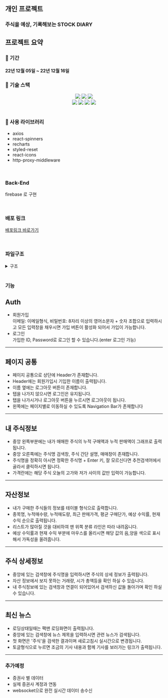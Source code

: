 ## 개인 프로젝트

### 주식을 예상, 기록해보는 STOCK DIARY

## 프로젝트 요약

### 📆 기간

#### 22년 12월 05일 ~ 22년 12월 16일

### 🔧 기술 스택

<div align=center> 
  <img src="https://img.shields.io/badge/react-61DAFB?style=for-the-badge&logo=react&logoColor=black"/> 
  <img src="https://img.shields.io/badge/typescript-3178c6?style=for-the-badge&logo=typescript&logoColor=white"/>   
  <img src="https://img.shields.io/badge/styled_components-DB7093?style=for-the-badge&logo=styled-components&logoColor=white"/><br/>
  <img src="https://img.shields.io/badge/github-181717?style=for-the-badge&logo=github&logoColor=white"/>
  <img src="https://img.shields.io/badge/git-F05032?style=for-the-badge&logo=git&logoColor=white"/> <img src="https://img.shields.io/badge/react_router_dom-CA4245?style=for-the-badge&logo=reactrouter&logoColor=white"/>  
   <img src="https://img.shields.io/badge/react_recoil-3DDC84?style=for-the-badge&logo=react-recoil-async&logoColor=white"/> 
</div>
<br/>

### 🔧 사용 라이브러리
- axios
- react-spinners
- recharts
- styled-reset
- react-icons
- http-proxy-middleware

<br>

### Back-End
firebase 로 구현

<br>

### 배포 링크

[배포링크 바로가기](https://master--stock-diary.netlify.app/)

<br/>

### 파일구조
<details>
<summary> 구조</summary>
<div markdown="1">

```
🗂 src
 ┣ 📁 components
   ┣ Error404.tsx
   ┣ Header.tsx
   ┣ Layout.tsx
   ┣ Loading.tsx
   ┣ SearchBar.tsx
   ┗ SideBar.tsx
 ┣ 📁 pages
   ┣ 📁 auth
     ┣ Login.tsx
     ┗ Sign.tsx
   ┣ 📁 main
     ┣ 📁 mainCapital.tsx
       ┣ MainCapital.tsx
       ┗ MainChart.tsx
     ┣ Main.tsx
     ┣ MainCalc.tsx
     ┗ MainList.tsx
   ┣ StockList.tsx
   ┗ StockNews.tsx
 ┣ 📁 recoil
   ┗ atom.ts
 ┣ 📁 service
   ┣ 📁 axios
     ┣ AxiosApi.ts
   ┣ 📁 firebase
     ┣ fbAuth.ts
     ┗ fbInit.ts
   ┗ getStore.ts
 ┣ 📂 utils
   ┣ convert.ts
   ┣ inlineStyle.ts
   ┗ regExp.ts
 ┣ 📂 types
   ┗ interface.ts
 ┣ index.tsx
 ┗ router.tsx
```

</div>
</details>

<br>

### 기능

## Auth
- 회원가입  
이메일: 이메일형식, 비밀번호: 8자리 이상의 영어소문자 + 숫자 조합으로 입력하시고
모든 입력창을 채우시면 가입 버튼이 활성화 되어서 가입이 가능합니다.
- 로그인  
 가입한 ID, Password로 로그인 할 수 있습니다.(enter 로그인 가능)
 
 <hr/>

## 페이지 공통
- 페이지 공통으로 상단에 Header가 존재합니다.
- Header에는 회원가입시 기입한 이름이 출력됩니다.
- 이름 옆에는 로그아웃 버튼이 존재합니다.
- 탭을 나가지 않으시면 로그인은 유지됩니다.
- 탭을 나가시거나 로그아웃 버튼을 누르시면 로그아웃이 됩니다.
- 왼쪽에는 페이지별로 이동하실 수 있도록 Navigation Bar가 존재합니다

<hr/>

## 내 주식정보  
- 중앙 왼쪽부분에는 내가 매매한 주식의 누적 구매액과 누적 판매액이 그래프로 출력됩니다.
- 중앙 오른쪽에는 주식명 검색창, 주식 간단 설명, 매매창이 존재합니다.
- 주식명을 정확히 아시면 정확한 주식명 + Enter 키, 잘 모르신다면 추천검색어에서 골라서 클릭하시면 됩니다.
- 가격란에는 해당 주식 오늘의 고가와 저가 사이의 값만 입력이 가능합니다.

<hr/>

## 자산정보  
- 내가 구매한 주식들의 정보를 테이블 형식으로 출력합니다.
- 종목명, 누적매수량, 누적매도량, 최근 판매가격, 평균 구매단가, 예상 수익률, 현재 수익 순으로 출력됩니다.
- 리스트가 많아질 것을 대비하여 맨 위쪽 분류 라인은 따라 내려옵니다.
- 예상 수익률과 현재 수익 부분에 마우스를 올리시면 해당 값의 음,양을 색으로 표시해서 가독성을 올려줍니다.

<hr/>

## 주식 상세정보  
- 중앙에 있는 검색창에 주식명을 입력하시면 주식의 상세 정보가 출력됩니다.
- 자산 정보에서 보지 못하는 거래량, 시가 총액등을 확인 하실 수 있습니다.
- 내 주식정보에 있는 검색창과 연결이 되어있어서 검색하신 값들 돌아가며 확인 하실 수 있습니다.

<hr/>

## 최신 뉴스
- 로딩상태일때는 팩맨 로딩화면이 출력됩니다.
- 중앙에 있는 검색창에 뉴스 제목을 입력하시면 관련 뉴스가 검색됩니다.
- 첫 화면은 '주식'을 검색한 결과이며 새로고침시 실시간으로 변경됩니다.
- 토글형식으로 누르면 조금의 기사 내용과 함께 기사를 보러가는 링크가 출력됩니다.

<hr/>

### 추가예정
- 증권사 별 데이터
- 실제 증권사 계정과 연동
- websocket으로 완전 실시간 데이터 송수신
